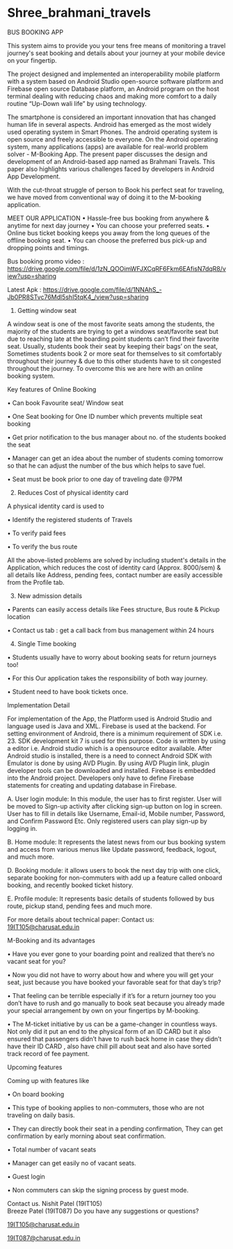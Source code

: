 # Shree_brahmani_travels
 
 

BUS BOOKING APP

This system aims to provide you your tens free means of monitoring a travel journey's seat booking and details about your journey at your mobile device on your fingertip.

The project designed and implemented an interoperability mobile platform with a system based on Android Studio open-source software platform and Firebase open source Database platform, an Android program on the host terminal dealing with reducing chaos and making more comfort to a daily routine “Up-Down wali life” by using technology.

The smartphone is considered an important innovation that has changed human life in several aspects. Android has emerged as the most widely used operating system in Smart Phones. The android operating system is open source and freely accessible to everyone. On the Android operating system, many applications (apps) are available for real-world problem solver - M-Booking App. The present paper discusses the design and development of an Android-based app named as Brahmani Travels. This paper also highlights various challenges faced by developers in Android App Development.

With the cut-throat struggle of person to Book his perfect seat for traveling, we have moved from conventional way of doing it to the M-booking application.

MEET OUR APPLICATION
•       Hassle-free bus booking from anywhere & anytime for next day journey
•       You can choose your preferred seats.
•       Online bus ticket booking keeps you away from the long queues of the offline booking seat.
•       You can choose the preferred bus pick-up and dropping points and timings.

 Bus booking promo video : https://drive.google.com/file/d/1zN_QOOimWFJXCqRF6Fkm6EAfisN7dqR8/view?usp=sharing
 
 Latest Apk : https://drive.google.com/file/d/1NNAhS_-Jb0PR8STvc76Mdl5shI5tqK4_/view?usp=sharing
 




1) Getting window seat

A window seat is one of the most favorite seats among the students, the majority of the students are trying to get a windows seat/favorite seat but due to reaching late at the boarding point students can’t find their favorite seat. Usually, students book their seat by keeping their bags’ on the seat, Sometimes students book 2 or more seat for themselves to sit comfortably throughout their journey & due to this other students have to sit congested throughout the journey. To overcome this we are here with an online booking system.

Key features of Online Booking

•       Can book Favourite seat/ Window seat

•       One Seat booking for One ID number which prevents multiple seat booking

•       Get prior notification to the bus manager about no. of the students booked the seat

•       Manager can get an idea about the number of students coming tomorrow so that he can adjust the number of the bus which helps to save fuel.

•       Seat must be book prior to one day of traveling date @7PM


2) Reduces Cost of physical identity card

 A physical identity card is used to

•       Identify the registered students of Travels

•       To verify paid fees

•       To verify the bus route

     

All the above-listed problems are solved by including student's details in the Application, which reduces the cost of identity card (Approx. 8000/sem) & all details like Address, pending fees, contact number are easily accessible from the Profile tab.

3. New admission details

•       Parents can easily access details like Fees structure, Bus route & Pickup location

•       Contact us tab : get a call back from bus management within 24 hours

4. Single Time booking

• Students usually have to worry about booking seats for return journeys too!

•       For this Our application takes the responsibility of both way journey.

•       Student need to have book tickets once.

 

Implementation Detail


For implementation of the App, the Platform used is Android Studio and language used is Java and XML. Firebase is used at the backend. For setting environment of Android, there is a minimum requirement of SDK i.e.  23. SDK development kit 7 is used for this purpose. Code is written by using a editor i.e. Android studio which is a opensource editor available. After Android studio is installed, there is a need to connect Android SDK with Emulator is done by using AVD Plugin. By using AVD Plugin link, plugin developer tools can be downloaded and installed. Firebase is embedded into the Android project. Developers only have to define Firebase statements for creating and updating database in Firebase.

A. User login module: In this module, the user has to first register. User will be moved to Sign-up activity after clicking sign-up button on log in screen. User has to fill in details like Username, Email-id, Mobile number, Password, and Confirm Password Etc. Only registered users can play sign-up by logging in.

B. Home module: It represents the latest news from our  bus booking  system and access from various menus like Update password, feedback, logout, and much more.

D. Booking module: it allows users to book the next day trip with one click, separate booking for non-commuters with add up a feature called onboard booking, and recently booked ticket history.

E. Profile module: It represents basic details of students followed by bus route, pickup stand, pending fees and much more.

 

 For more details about technical paper: Contact us: 19IT105@charusat.edu.in

 

M-Booking and its advantages

•       Have you ever gone to your boarding point and realized that there’s no vacant seat for you?

•       Now you did not have to worry about how and where you will get your seat, just because you have booked your favorable seat for that day’s trip?

•       That feeling can be terrible especially if it’s for a return journey too you don’t have to rush and go manually to book seat because you already made your special arrangement by own on your fingertips by M-booking.

• The M-ticket initiative by us can be a game-changer in countless ways. Not only did it put an end to the physical form of an ID CARD but it also ensured that passengers didn’t have to rush back home in case they didn’t have their ID CARD , also have chill pill about seat and also have sorted track record of fee payment.

 

Upcoming features

Coming up with features like

•       On board booking

•       This type of booking applies to non-commuters, those who are not traveling on daily basis.

•       They can directly book their seat in a pending confirmation, They can get confirmation by early morning about seat confirmation.

•       Total number of vacant seats

•       Manager can get easily no of vacant seats.

•       Guest login

•       Non commuters can skip the signing process by guest mode.

Contact us.
Nishit Patel (19IT105)    
Breeze Patel (19IT087)
Do you have any suggestions or questions?


19IT105@charusat.edu.in 

19IT087@charusat.edu.in
